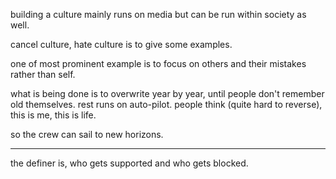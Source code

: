 building a culture mainly runs on media but can be run within society as well.

cancel culture, hate culture is to give some examples.

one of most prominent example is to focus on others and their mistakes rather than self.

what is being done is to overwrite year by year, until people don't remember old themselves. rest runs on auto-pilot. people think (quite hard to reverse), this is me, this is life.

so the crew can sail to new horizons.

----
the definer is, who gets supported and who gets blocked.